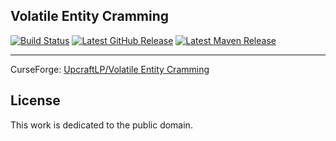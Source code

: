 ## Volatile Entity Cramming

[![Build Status](https://img.shields.io/github/workflow/status/UpcraftLP/VolatileEntityCramming/Build%20Status?label=Build%20Status&logo=GitHub&style=flat-square)](https://github.com/UpcraftLP/VolatileEntityCramming/actions?query=workflow%3A%22Build+Status%22 "GitHub Actions") [![Latest GitHub Release](https://img.shields.io/github/v/release/UpcraftLP/VolatileEntityCramming?include_prereleases&label=Github%20Releases&logo=GitHub&style=flat-square)](https://github.com/UpcraftLP/VolatileEntityCramming/releases/latest "GitHub Releases") [![Latest Maven Release](https://img.shields.io/maven-metadata/v?color=7f7fff&label=Maven&metadataUrl=https%3A%2F%2Fmaven.onyxstudios.dev%2Fdev%2Fupcraft%2FVolatileEntityCramming%2Fmaven-metadata.xml&logo=apache-maven&style=flat-square)](https://maven.onyxstudios.dev/dev/upcraft/VolatileEntityCramming "OnyxStudios Maven") 

---

CurseForge: [UpcraftLP/Volatile Entity Cramming](https://www.curseforge.com/minecraft/mc-mods/volatile-cramming "Curseforge")

## License

This work is dedicated to the public domain.

